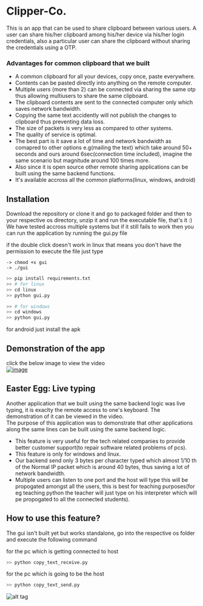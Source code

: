 
# Clipper-Co.
This is an app that can be used to share clipboard between various users. A user can share his/her clipboard among his/her device via his/her login credentials, also a particular user can share the clipboard without sharing the credentials using a OTP.  

### Advantages for common clipboard that we built
* A common clipboard for all your devices, copy once, paste everywhere.
* Contents can be pasted directly into anything on the remote computer.
* Multiple users (more than 2) can be connected via sharing the same otp thus allowing multiusers to share the same clipboard.
* The clipboard contents are sent to the connected computer only which saves network bandwidth.
* Copying the same text accidently will not publish the changes to clipboard thus preventing data loss.
* The size of packets is very less as compared to other systems.
* The quality of service is optimal.
* The best part is it save a lot of time and network bandwidth as comapred to other options e.g(mailing the text) which take around 50+ seconds and ours around 6sec(connection time included), imagine the same scenario but magnitude around 100 times more.
* Also since it is open source other remote sharing applications can be built using the same backend functions.
* It's available accross all the common platforms(linux, windows, android)


##  Installation
Download the repository or clone it and go to packaged folder and then to your respective os directory, unzip it and run the executable file, that's it :)  
We have tested accross multiple systems but if it still fails to work then you can run the application by running the gui.py file

if the double click doesn't work in linux that means you don't have the permission to execute the file just type
```
-> chmod +x gui
-> ./gui
```

```python
>> pip install requirements.txt
>> # for linux
>> cd linux
>> python gui.py

>> # for windows
>> cd windows
>> python gui.py
```  
for android just install the apk

## Demonstration of the app
click the below image to view the video  
[![image](https://i9.ytimg.com/vi/Cjaeqb0LmwI/3.jpg?sqp=COCS38YF&rs=AOn4CLCHGSX8G8wP6SJMgPBcvNQ_mBA07w&time=1490537086885)](https://www.youtube.com/watch?v=Cjaeqb0LmwI&feature=youtu.be)  

## Easter Egg: Live typing
Another application that we built using the same backend logic was live typing, it is exaclty the remote access to one's keyboard. The demonstration of it can be viewed in the video.  
The purpose of this application was to demonstrate that other applications along the same lines can be built using the same backend logic.

* This feature is very useful for the tech related companies to provide better customer support(to repair software related problems of pcs).
* This feature is only for windows and linux.
* Our backend send only 3 bytes per character typed which almost 1/10 th of the Normal IP packet which is around 40 bytes, thus saving a lot of network bandwidth.
* Multiple users can listen to one port and the host will type this will be propogated amongst all the users, this is best for teaching purposes(for eg teaching python the teacher will just type on his interpreter which will pe propogated to all the connected students).

## How to use this feature?
The gui isn't built yet but works standalone, go into the respective os folder and execute the following command

for the pc which is getting connected to host

```python
>> python copy_text_receive.py
```
for the pc which is going to be the host

```python
>> python copy_text_send.py
```


![alt tag](https://github.com/dharinparekh/Clipper-Co./blob/master/design/final_new.png) <br />
